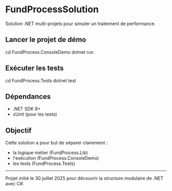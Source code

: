 # FundProcessSolution

Solution .NET multi-projets pour simuler un traitement de performance.

## Lancer le projet de démo

cd FundProcess.ConsoleDemo
dotnet run

## Exécuter les tests

cd FundProcess.Tests
dotnet test

## Dépendances

- .NET SDK 8+
- xUnit (pour les tests)

## Objectif

Cette solution a pour but de séparer clairement :
- la logique métier (FundProcess.Lib)
- l'exécution (FundProcess.ConsoleDemo)
- les tests (FundProcess.Tests)

---

Projet initié le 30 juillet 2025 pour découvrir la structure modulaire de .NET avec C#.
